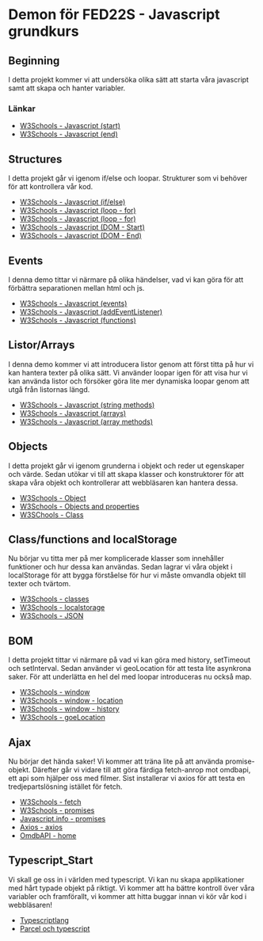 # Demon för FED22S - Javascript grundkurs

## Beginning

I detta projekt kommer vi att undersöka olika sätt att starta våra javascript samt att skapa och hanter variabler.

### Länkar

- [W3Schools - Javascript (start)](https://www.w3schools.com/js/js_output.asp)
- [W3Schools - Javascript (end)](https://www.w3schools.com/js/js_datatypes.asp)

## Structures

I detta projekt går vi igenom if/else och loopar. Strukturer som vi behöver för att kontrollera vår kod.

- [W3Schools - Javascript (if/else)](https://www.w3schools.com/js/js_if_else.asp)
- [W3Schools - Javascript (loop - for)](https://www.w3schools.com/js/js_loop_for.asp)
- [W3Schools - Javascript (loop - for)](https://www.w3schools.com/js/js_loop_while.asp)
- [W3Schools - Javascript (DOM - Start)](https://www.w3schools.com/js/js_htmldom.asp)
- [W3Schools - Javascript (DOM - End)](https://www.w3schools.com/js/js_htmldom_methods.asp)

## Events

I denna demo tittar vi närmare på olika händelser, vad vi kan göra för att förbättra separationen mellan html och js.

- [W3Schools - Javascript (events)](https://www.w3schools.com/js/js_events.asp)
- [W3Schools - Javascript (addEventListener)](https://www.w3schools.com/jsref/met_document_addeventlistener.asp)
- [W3Schools - Javascript (functions)](https://www.w3schools.com/js/js_functions.asp)

## Listor/Arrays

I denna demo kommer vi att introducera listor genom att först titta på hur vi kan hantera texter på olika sätt. Vi använder loopar igen för att visa hur vi kan använda listor och försöker göra lite mer dynamiska loopar genom att utgå från listornas längd.

- [W3Schools - Javascript (string methods)](https://www.w3schools.com/js/js_string_methods.asp)
- [W3Schools - Javascript (arrays)](https://www.w3schools.com/js/js_arrays.asp)
- [W3Schools - Javascript (array methods)](https://www.w3schools.com/js/js_array_methods.asp)

## Objects

I detta projekt går vi igenom grunderna i objekt och reder ut egenskaper och värde. Sedan utökar vi till att skapa klasser och konstruktorer för att skapa våra objekt och kontrollerar att webbläsaren kan hantera dessa. 

- [W3Schools - Object](https://www.w3schools.com/js/js_objects.asp)
- [W3Schools - Objects and properties](https://www.w3schools.com/js/js_object_properties.asp)
- [W3SChools - Class](https://www.w3schools.com/js/js_class_intro.asp)

## Class/functions and localStorage

Nu börjar vu titta mer på mer komplicerade klasser som innehåller funktioner och hur dessa kan användas. Sedan lagrar vi våra objekt i localStorage för att bygga förståelse för hur vi måste omvandla objekt till texter och tvärtom.

- [W3Schools - classes](https://www.w3schools.com/js/js_class_intro.asp)
- [W3Schools - localstorage](https://www.w3schools.com/jsref/prop_win_localstorage.asp)
- [W3Schools - JSON](https://www.w3schools.com/jsref/jsref_obj_json.asp)

## BOM

I detta projekt tittar vi närmare på vad vi kan göra med history, setTimeout och setInterval. Sedan använder vi geoLocation för att testa lite asynkrona saker. För att underlätta en hel del med loopar introduceras nu också map.

- [W3Schools - window](https://www.w3schools.com/js/js_window.asp)
- [W3Schools - window - location](https://www.w3schools.com/js/js_window_location.asp)
- [W3Schools - window - history](https://www.w3schools.com/js/js_window_history.asp)
- [W3Schools - goeLocation](https://www.w3schools.com/js/js_api_geolocation.asp)

## Ajax

Nu börjar det hända saker! Vi kommer att träna lite på att använda promise-objekt. Därefter går vi vidare till att göra färdiga fetch-anrop mot omdbapi, ett api som hjälper oss med filmer. Sist installerar vi axios för att testa en tredjepartslösning istället för fetch.

- [W3Schools - fetch](https://www.w3schools.com/js/js_api_fetch.asp)
- [W3Schools - promises](https://www.w3schools.com/Js/js_promise.asp)
- [Javascript.info - promises](https://javascript.info/promise-basics)
- [Axios - axios](https://axios-http.com/)
- [OmdbAPI - home](http://omdbapi.com/)

## Typescript_Start

Vi skall ge oss in i världen med typescript. Vi kan nu skapa applikationer med hårt typade objekt på riktigt. Vi kommer att ha bättre kontroll över våra variabler och framförallt, vi kommer att hitta buggar innan vi kör vår kod i webbläsaren!

- [Typescriptlang](https://www.typescriptlang.org/)
- [Parcel och typescript](https://parceljs.org/languages/typescript/#tsc)
